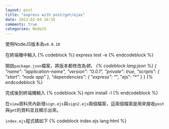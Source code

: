 ```yaml
---
layout: post
title: "express with post/get/ajax"
date: 2013-02-04 16:55
comments: true
categories: NodeJS
---
```


使用NodeJS版本為<code>v0.8.18</code>

在終端機中輸入
{% codeblock %}
express test -e
{% endcodeblock %}

開啟<code>package.json</code>檔案，將版本都修改為<code>*</code>號。
{% codeblock lang:json %}
{
  "name": "application-name",
  "version": "0.0.1",
  "private": true,
  "scripts": {
    "start": "node app"
  },
  "dependencies": {
    "express": "*",
    "ejs": "*"
  }
}
{% endcodeblock %}

完成後到終端機輸入
{% codeblock %}
npm install -l
{% endcodeblock %}

在<code>view</code>資料夾內新增<code>sign.ejs</code>與<code>sign2.ejs</code>兩個檔案，這兩個檔案是用來接收<code>post</code>與<code>get</code>的資料並且顯示出來。

<code>index.ejs</code>程式碼如下
{% codeblock index.ejs lang:html %}
<!DOCTYPE html>
<html>
  <head>
    <title><%= title %></title>
    <link rel='stylesheet' href='/stylesheets/style.css' />
    <script src="//ajax.googleapis.com/ajax/libs/jquery/1.9.0/jquery.min.js"></script>
    <script type="text/javascript">
      jQuery(document).ready(function($) {
        $('#send').on('click',function(){
          var data = {
            'account': $('#ajax_account').val(),
            'pass': $('#ajax_pass').val()
          };
          $.post('/sign3', data ,function(data2) {
            $('#ajax').html(data2);
            console.log(data2);
          });
        });
      });

    </script>
  </head>
  <body>
    <h1><%= title %></h1>
    <p>Welcome to <%= title %></p>
    <h1>GET Method</h1>
    <form action="/sign" method="GET">
      <table>
        <tr>
          <td>Accout<input type="text" name="account" /></td>
        </tr>
        <tr>
          <td>Password<input type="text" name="pass" /></td>
        </tr>
        <tr>
          <td><input type="submit" value="send" /></td>
        </tr>
      </table>
    </form>

    <h1>POST Method</h1>
    <form action="/sign2" method="POST">
      <table>
        <tr>
          <td>Account<input type="account" name="account" id="account"></td>
        </tr>
        <tr>
          <td>Password<input type="pass" name="pass" id="pass"></td>
        </tr>
        <tr>
          <td><input type="submit" value="send"></td>
        </tr>
      </table>
    </form>

    <h1>AJAX Method</h1>
    <form action="#">
      <table>
        <tr>
          <td>Account<input type="account" name="account" id="ajax_account"></td>
        </tr>
        <tr>
          <td>Password<input type="pass" name="pass" id="ajax_pass"></td>
        </tr>
        <tr>
          <td><button type="button" id="send">send</button></td>
        </tr>
      </table>
    </form>

    <div id="ajax"></div>

  </body>
</html>
{% endcodeblock %}

接著開啟根目錄下的<code>app.js</code>加入<code>form</code>的<code>action</code>方法進去。

{% codeblock app.js lang:js %}
app.get('/', routes.index);
app.get('/sign', routes.sign);
app.post('/sign2', routes.sign2);
app.post('/sign3', routes.sign3);
{%endcodeblock %}

定義好對應的方法後，在到<code>routes</code>資料夾內的<code>index.js</code>撰寫方法的執行內容，程式碼如下：

{% codeblock index.js lang:js %}
//GET Method
exports.sign = function(req, res){
  res.render('sign', {
    title: 'Show Result',
    account: req.query.account,
    pass: req.query.pass
  });
};

//POST Method
exports.sign2 = function(req, res){
  res.render('sign2', {
    title: 'Show Result',
    account: req.body.account,
    pass: req.body.pass
  });
};

//AJAX Method
exports.sign3 = function(req, res) {
  res.send('Account:' + req.body.account + ', Pass:' + req.body.pass)
};
{% endcodeblock %}

<code>sign.ejs</code>與<code>sign2.ejs</code>的內容分別為：

{% codeblock sign.ejs lang:html %}
<!DOCTYPE html>
<html>
  <head>
    <title><%= title %></title>
    <link rel='stylesheet' href='/stylesheets/style.css' />
  </head>
  <body>
    <h1>Show Result</h1>
    <p>Accout:<%= account%></p>
    <p>Password:<%= pass%></p>
  </body>
</html>

{% endcodeblock %}

{% codeblock sign2.ejs lang:html %}
<!DOCTYPE html>
<html>
  <head>
    <title><%= title %></title>
    <link rel='stylesheet' href='/stylesheets/style.css' />
  </head>
  <body>
    <h1>Show Result</h1>
    <p>Accout:<%= account%></p>
    <p>Password:<%= pass%></p>
  </body>
</html>
{% endcodeblock %}

程式碼放在這：[下載](https://github.com/lighter/test)

##參考資料
[Express 介紹](http://book.nodejs.tw/zh-tw/node_express.html)
